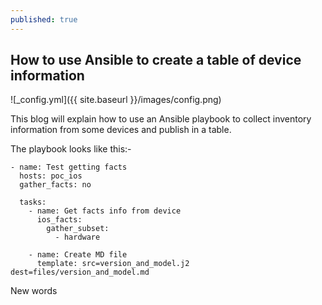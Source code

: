 ```yaml
---
published: true
---
```

## How to use Ansible to create a table of device information

![_config.yml]({{ site.baseurl }}/images/config.png)

This blog will explain how to use an Ansible playbook to collect inventory information from some devices and publish in a table.

The playbook looks like this:-


```
- name: Test getting facts
  hosts: poc_ios
  gather_facts: no

  tasks:
    - name: Get facts info from device
      ios_facts:
        gather_subset:
          - hardware

    - name: Create MD file
      template: src=version_and_model.j2 dest=files/version_and_model.md
```
New words
